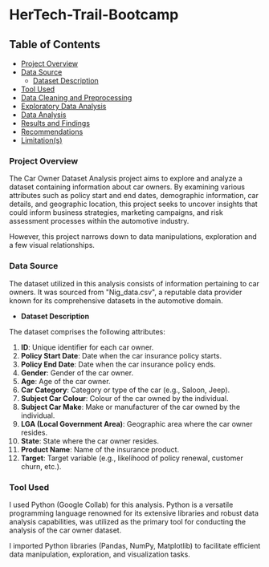 # HerTech-Trail-Bootcamp


## **Table of Contents**
- [Project Overview](#project-overview)
- [Data Source](#data-source)
  - [Dataset Description](#dataset-description)
- [Tool Used](#tool-used)
- [Data Cleaning and Preprocessing](#data-cleaning-and-preprocessing)
- [Exploratory Data Analysis](#exploratory-data-analysis)
- [Data Analysis](#data-analysis)
- [Results and Findings](#results-and-findings)
- [Recommendations](#recommendations)
- [Limitation(s)](#limitation(s))

### Project Overview

The Car Owner Dataset Analysis project aims to explore and analyze a dataset containing information about car owners. By examining various attributes such as policy start and end dates, demographic information, car details, and geographic location, this project seeks to uncover insights that could inform business strategies, marketing campaigns, and risk assessment processes within the automotive industry. 

However, this project narrows down to data manipulations, exploration and a few visual relationships.

### Data Source
The dataset utilized in this analysis consists of information pertaining to car owners. It was sourced from "Nig_data.csv", a reputable data provider known for its comprehensive datasets in the automotive domain.

  - **Dataset Description**

The dataset comprises the following attributes:

  1. **ID**: Unique identifier for each car owner.
  2. **Policy Start Date**: Date when the car insurance policy starts.
  3. **Policy End Date**: Date when the car insurance policy ends.
  4. **Gender**: Gender of the car owner.
  5. **Age**: Age of the car owner.
  6. **Car Category**: Category or type of the car (e.g., Saloon, Jeep).
  7. **Subject Car Colour**: Colour of the car owned by the individual.
  8. **Subject Car Make**: Make or manufacturer of the car owned by the individual.
  9. **LGA (Local Government Area)**: Geographic area where the car owner resides.
 10. **State**: State where the car owner resides.
 11. **Product Name**: Name of the insurance product.
 12. **Target**: Target variable (e.g., likelihood of policy renewal, customer churn, etc.).

### Tool Used

I used Python (Google Collab) for this analysis.
Python is a versatile programming language renowned for its extensive libraries and robust data analysis capabilities, was utilized as the primary tool for conducting the analysis of the car owner dataset.

I imported Python libraries (Pandas, NumPy, Matplotlib) to facilitate efficient data manipulation, exploration, and visualization tasks.

